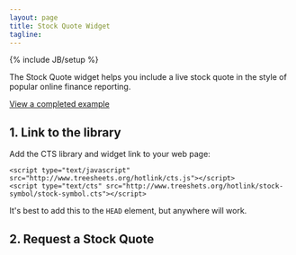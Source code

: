 ```yaml
---
layout: page
title: Stock Quote Widget
tagline:
---
```

{% include JB/setup %}

<p class="intro">The Stock Quote widget helps you include a live stock quote in
the style of popular online finance reporting.

<p class="intro"><a href="example.html">View a completed example</a></p>

## 1. Link to the library

Add the CTS library and widget link to your web page:

    <script type="text/javascript" src="http://www.treesheets.org/hotlink/cts.js"></script>
    <script type="text/cts" src="http://www.treeshets.org/hotlink/stock-symbol/stock-symbol.cts"></script>

It's best to add this to the `HEAD` element, but anywhere will work.

## 2. Request a Stock Quote


